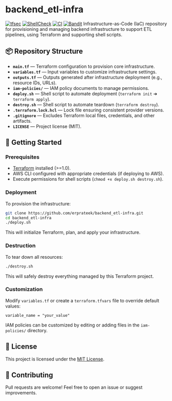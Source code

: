 # backend_etl-infra

[![tfsec](https://github.com/erprateek/backend_etl-infra/actions/workflows/tfsec.yml/badge.svg)](https://github.com/erprateek/backend_etl-infra/actions/workflows/tfsec.yml)
[![ShellCheck](https://github.com/erprateek/backend_etl-infra/actions/workflows/main.yml/badge.svg)](https://github.com/erprateek/backend_etl-infra/actions/workflows/main.yml)
[![CI](https://github.com/erprateek/backend_etl-infra/actions/workflows/blank.yml/badge.svg)](https://github.com/erprateek/backend_etl-infra/actions/workflows/blank.yml)
[![Bandit](https://github.com/erprateek/backend_etl-infra/actions/workflows/bandit.yml/badge.svg)](https://github.com/erprateek/backend_etl-infra/actions/workflows/bandit.yml)
Infrastructure-as-Code (IaC) repository for provisioning and managing backend infrastructure to support ETL pipelines, using Terraform and supporting shell scripts.

## 📦 Repository Structure

- **`main.tf`** — Terraform configuration to provision core infrastructure.
- **`variables.tf`** — Input variables to customize infrastructure settings.
- **`outputs.tf`** — Outputs generated after infrastructure deployment (e.g., resource IDs, URLs).
- **`iam-policies/`** — IAM policy documents to manage permissions.
- **`deploy.sh`** — Shell script to automate deployment (`terraform init` ➔ `terraform apply`).
- **`destroy.sh`** — Shell script to automate teardown (`terraform destroy`).
- **`.terraform.lock.hcl`** — Lock file ensuring consistent provider versions.
- **`.gitignore`** — Excludes Terraform local files, credentials, and other artifacts.
- **`LICENSE`** — Project license (MIT).

## 🚀 Getting Started

### Prerequisites

- [Terraform](https://developer.hashicorp.com/terraform/downloads) installed (>=1.0).
- AWS CLI configured with appropriate credentials (if deploying to AWS).
- Execute permissions for shell scripts (`chmod +x deploy.sh destroy.sh`).

### Deployment

To provision the infrastructure:

```bash
git clone https://github.com/erprateek/backend_etl-infra.git
cd backend_etl-infra
./deploy.sh
```

This will initialize Terraform, plan, and apply your infrastructure.

### Destruction

To tear down all resources:

```bash
./destroy.sh
```

This will safely destroy everything managed by this Terraform project.

### Customization

Modify `variables.tf` or create a `terraform.tfvars` file to override default values:

```hcl
variable_name = "your_value"
```

IAM policies can be customized by editing or adding files in the `iam-policies/` directory.

## 📜 License

This project is licensed under the [MIT License](LICENSE).

## 🙌 Contributing

Pull requests are welcome! Feel free to open an issue or suggest improvements.
